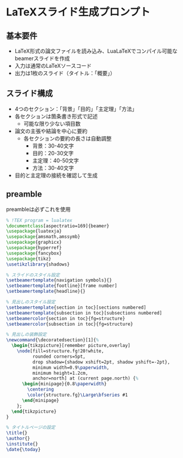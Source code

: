 # LaTeXスライド生成プロンプト

## 基本要件
* LaTeX形式の論文ファイルを読み込み、LuaLaTeXでコンパイル可能なbeamerスライドを作成
* 入力は通常のLaTeXソースコード
* 出力は1枚のスライド（タイトル：「概要」）

## スライド構成
* 4つのセクション：「背景」「目的」「主定理」「方法」
* 各セクションは箇条書き形式で記述
  * 可能な限り少ない項目数
* 論文の主張や結論を中心に要約
  * 各セクションの要約の長さは自動調整
    * 背景：30-40文字
    * 目的：20-30文字
    * 主定理：40-50文字
    * 方法：30-40文字
* 目的と主定理の接続を確認して生成

## preamble
preambleは必ずこれを使用

```latex
% !TEX program = lualatex
\documentclass[aspectratio=169]{beamer}
\usepackage{luatexja}
\usepackage{amsmath,amssymb}
\usepackage{graphicx}
\usepackage{hyperref}
\usepackage{fancybox}
\usepackage{tikz}
\usetikzlibrary{shadows}

% スライドのスタイル設定
\setbeamertemplate{navigation symbols}{}
\setbeamertemplate{footline}[frame number]
\setbeamertemplate{headline}{}

% 見出しのスタイル設定
\setbeamertemplate{section in toc}[sections numbered]
\setbeamertemplate{subsection in toc}[subsections numbered]
\setbeamercolor{section in toc}{fg=structure}
\setbeamercolor{subsection in toc}{fg=structure}

% 見出しの装飾設定
\newcommand{\decoratedsection}[1]{%
  \begin{tikzpicture}[remember picture,overlay]
    \node[fill=structure.fg!20!white, 
          rounded corners=5pt,
          drop shadow={shadow xshift=2pt, shadow yshift=-2pt},
          minimum width=0.9\paperwidth,
          minimum height=1.2cm,
          anchor=north] at (current page.north) {%
      \begin{minipage}{0.8\paperwidth}
        \centering
        \color{structure.fg}\Large\bfseries #1
      \end{minipage}
    };
  \end{tikzpicture}
}

% タイトルページの設定
\title{}
\author{}
\institute{}
\date{\today}
```
